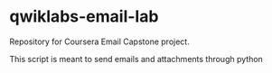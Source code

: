 # qwiklabs-email-lab

Repository for Coursera Email Capstone project.

This script is meant to send emails and attachments through python
